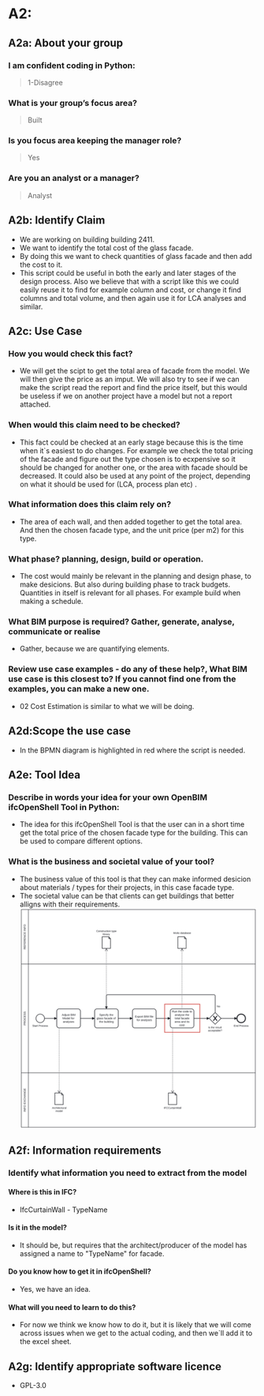 # A2: 


## A2a: About your group  
### I am confident coding in Python:  
>1-Disagree  
### What is your group’s focus area?  
>Built  
### Is you focus area keeping the manager role?  
>Yes  
### Are you an analyst or a manager?  
>Analyst 


## A2b: Identify Claim   
* We are working on building building 2411.  
* We want to identify the total cost of the glass facade.  
* By doing this we want to check quantities of glass facade and then add the cost to it.   
* This script could be useful in both the early and later stages of the design process. Also we believe that with a script like this we could easily reuse it to find for example column and       cost, or change it find columns and total volume, and then again use it for LCA analyses and similar.   

## A2c: Use Case
### How you would check this fact?
   * We will get the scipt to get the total area of facade from the model. We will then give the price as an imput. We will also try to see if we can make the script read the                  report and find the price itself, but this would be useless if we on another project have a model but not a report attached. 
### When would this claim need to be checked?
   * This fact could be checked at an early stage because this is the time when it`s easiest to do changes. For example we check the total pricing of the facade and figure out                 the type chosen is to ecxpensive so it should be changed for another one, or the area with facade should be decreased. It could also be used at any point of the project, depending       on what it should be used for (LCA, process plan etc) .
### What information does this claim rely on?
   * The area of each wall, and then added together to get the total area. And then the chosen facade type, and the unit price (per m2) for this type.
### What phase? planning, design, build or operation.
* The cost would mainly be relevant in the planning and design phase, to make desicions. But also during building phase to track budgets. Quantities in itself is relevant for all                 phases. For example build when making a schedule. 
### What BIM purpose is required? Gather, generate, analyse, communicate or realise
* Gather, because we are quantifying elements. 
### Review use case examples - do any of these help?, What BIM use case is this closest to? If you cannot find one from the examples, you can make a new one.
* 02 Cost Estimation is similar to what we will be doing. 

## A2d:Scope the use case
* In the BPMN diagram is highlighted in red where the script is needed. 

## A2e: Tool Idea 
### Describe in words your idea for your own OpenBIM ifcOpenShell Tool in Python: 
* The idea for this ifcOpenShell Tool is that the user can in a short time get the total price of the chosen facade type for the building. This can be used to compare different options. 
### What is the business and societal value of your tool?
* The business value of this tool is that they can make informed desicion about materials / types for their projects, in this case facade type.
* The societal value can be that clients can get buildings that better alligns with their requirements.
 ![BPMN](https://raw.githubusercontent.com/Odanorland/BIManalyst_g_40_new/refs/heads/main/Diagram.svg)




## A2f: Information requirements
### Identify what information you need to extract from the model
#### Where is this in IFC?
* IfcCurtainWall - TypeName
#### Is it in the model?
* It should be, but requires that the architect/producer of the model has assigned a name to "TypeName" for facade. 
#### Do you know how to get it in ifcOpenShell?
* Yes, we have an idea. 
#### What will you need to learn to do this?
* For now we think we know how to do it, but it is likely that we will come across issues when we get to the actual coding, and then we`ll add it to the excel sheet. 

## A2g: Identify appropriate software licence
* GPL-3.0



